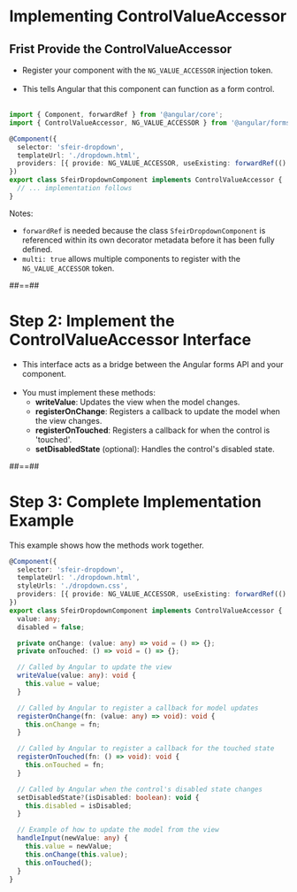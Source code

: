 <!-- .slide: class="with-code inconsolata" -->

# Implementing ControlValueAccessor

## Frist Provide the ControlValueAccessor

- Register your component with the `NG_VALUE_ACCESSOR` injection token. <br/><br/>
- This tells Angular that this component can function as a form control. <br/><br/>

```typescript
import { Component, forwardRef } from '@angular/core';
import { ControlValueAccessor, NG_VALUE_ACCESSOR } from '@angular/forms';

@Component({
  selector: 'sfeir-dropdown',
  templateUrl: './dropdown.html',
  providers: [{ provide: NG_VALUE_ACCESSOR, useExisting: forwardRef(() => SfeirDropdownComponent), multi: true }],
})
export class SfeirDropdownComponent implements ControlValueAccessor {
  // ... implementation follows
}
```

<!-- .element: class="medium-code" -->

Notes:

- `forwardRef` is needed because the class `SfeirDropdownComponent` is referenced within its own decorator metadata before it has been fully defined.
- `multi: true` allows multiple components to register with the `NG_VALUE_ACCESSOR` token.

##==##

<!-- .slide -->

# Step 2: Implement the ControlValueAccessor Interface

- This interface acts as a bridge between the Angular forms API and your component. <br/><br/>
- You must implement these methods:
  - **writeValue**: Updates the view when the model changes.
  - **registerOnChange**: Registers a callback to update the model when the view changes.
  - **registerOnTouched**: Registers a callback for when the control is 'touched'.
  - **setDisabledState** (optional): Handles the control's disabled state.

##==##

<!-- .slide: class="with-code inconsolata" -->

# Step 3: Complete Implementation Example

This example shows how the methods work together.

```typescript
@Component({
  selector: 'sfeir-dropdown',
  templateUrl: './dropdown.html',
  styleUrls: './dropdown.css',
  providers: [{ provide: NG_VALUE_ACCESSOR, useExisting: forwardRef(() => SfeirDropdownComponent), multi: true }],
})
export class SfeirDropdownComponent implements ControlValueAccessor {
  value: any;
  disabled = false;

  private onChange: (value: any) => void = () => {};
  private onTouched: () => void = () => {};

  // Called by Angular to update the view
  writeValue(value: any): void {
    this.value = value;
  }

  // Called by Angular to register a callback for model updates
  registerOnChange(fn: (value: any) => void): void {
    this.onChange = fn;
  }

  // Called by Angular to register a callback for the touched state
  registerOnTouched(fn: () => void): void {
    this.onTouched = fn;
  }

  // Called by Angular when the control's disabled state changes
  setDisabledState?(isDisabled: boolean): void {
    this.disabled = isDisabled;
  }

  // Example of how to update the model from the view
  handleInput(newValue: any) {
    this.value = newValue;
    this.onChange(this.value);
    this.onTouched();
  }
}
```

<!-- .element: class="small-code" -->
